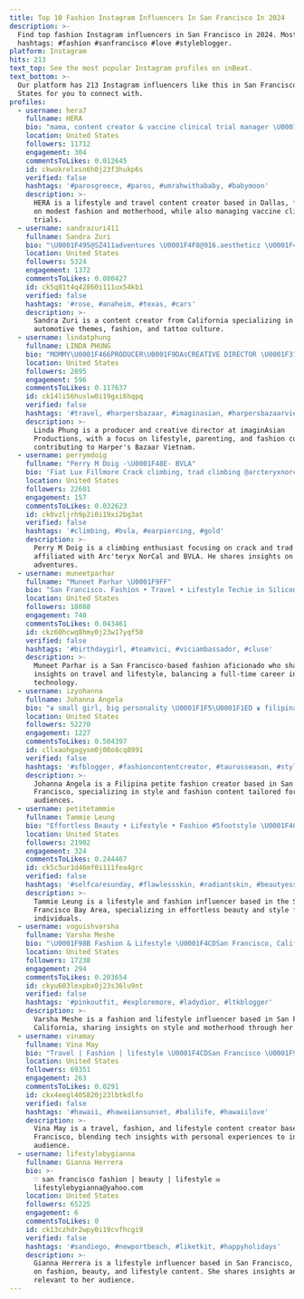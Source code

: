 ```yaml
---
title: Top 10 Fashion Instagram Influencers In San Francisco In 2024
description: >-
  Find top fashion Instagram influencers in San Francisco in 2024. Most popular
  hashtags: #fashion #sanfrancisco #love #styleblogger.
platform: Instagram
hits: 213
text_top: See the most popular Instagram profiles on inBeat.
text_bottom: >-
  Our platform has 213 Instagram influencers like this in San Francisco, United
  States for you to connect with.
profiles:
  - username: hera7
    fullname: HERA
    bio: "mama, content creator & vaccine clinical trial manager \U0001FAF6\U0001F3FB | lifestyle • travel • modest fashion • motherhood | san francisco girl now in dallas"
    location: United States
    followers: 11712
    engagement: 304
    commentsToLikes: 0.012645
    id: ckwokrelxsn6h0j23f3hukp6s
    verified: false
    hashtags: '#parosgreece, #paros, #umrahwithababy, #babymoon'
    description: >-
      HERA is a lifestyle and travel content creator based in Dallas, focusing
      on modest fashion and motherhood, while also managing vaccine clinical
      trials.
  - username: sandrazuri411
    fullname: Sandra Zuri
    bio: "\U0001F495@SZ411adventures \U0001F4F8@916.aestheticz \U0001F451@GoddessZuri411 \U0001F30E 916, CALIFORNIA ART▪︎CARS▪︎FASHION▪︎INK"
    location: United States
    followers: 5324
    engagement: 1372
    commentsToLikes: 0.080427
    id: ck5q81t4q42860i111ux54kb1
    verified: false
    hashtags: '#rose, #anaheim, #texas, #cars'
    description: >-
      Sandra Zuri is a content creator from California specializing in art,
      automotive themes, fashion, and tattoo culture.
  - username: lindatphung
    fullname: LINDA PHUNG
    bio: "MOMMY\U0001F466PRODUCER\U0001F9DA‍♀️CREATIVE DIRECTOR \U0001F31F imaginAsian Productions [iA] \U0001F3AC\U0001F3BC \U0001F31F Harper's Bazaar Vietnam \U0001F48C LINN@IMAGINASIAN.NET"
    location: United States
    followers: 2895
    engagement: 596
    commentsToLikes: 0.117637
    id: ck14li56huslw0i19gxi6hqpq
    verified: false
    hashtags: '#travel, #harpersbazaar, #imaginasian, #harpersbazaarvietnam'
    description: >-
      Linda Phung is a producer and creative director at imaginAsian
      Productions, with a focus on lifestyle, parenting, and fashion content,
      contributing to Harper's Bazaar Vietnam.
  - username: perrymdoig
    fullname: "Perry M Doig -\U0001F48E- BVLA"
    bio: 'Fiat Lux Fillmore Crack climbing, trad climbing @arcteryxnorcal APP Member'
    location: United States
    followers: 22601
    engagement: 157
    commentsToLikes: 0.032623
    id: ck0vzljrh9p2i0i19xi2bg3at
    verified: false
    hashtags: '#climbing, #bvla, #earpiercing, #gold'
    description: >-
      Perry M Doig is a climbing enthusiast focusing on crack and trad climbing,
      affiliated with Arc'teryx NorCal and BVLA. He shares insights on outdoor
      adventures.
  - username: muneetparhar
    fullname: "Muneet Parhar \U0001F9FF"
    bio: "San Francisco. Fashion • Travel • Lifestyle Techie in Silicon Valley \U0001F34E full time, fashion aficionado part time."
    location: United States
    followers: 18088
    engagement: 740
    commentsToLikes: 0.043461
    id: ckz60hcwq8hmy0j23w17yqf50
    verified: false
    hashtags: '#birthdaygirl, #teamvici, #viciambassador, #cluse'
    description: >-
      Muneet Parhar is a San Francisco-based fashion aficionado who shares
      insights on travel and lifestyle, balancing a full-time career in
      technology.
  - username: izyohanna
    fullname: Johanna Angela
    bio: "♛ small girl, big personality \U0001F1F5\U0001F1ED ♛ filipina petite fashion creator in san francisco ✉️ workwithme@izyohanna.com"
    location: United States
    followers: 52270
    engagement: 1227
    commentsToLikes: 0.504397
    id: cllxaohgagysm0j08o8cq8991
    verified: false
    hashtags: '#sfblogger, #fashioncontentcreator, #taurusseason, #styleblogger'
    description: >-
      Johanna Angela is a Filipina petite fashion creator based in San
      Francisco, specializing in style and fashion content tailored for diverse
      audiences.
  - username: petitetammie
    fullname: Tammie Leung
    bio: "Effortless Beauty • Lifestyle • Fashion #5footstyle \U0001F4CDSan Francisco Bay Area + \U0001F1ED\U0001F1F0\U0001F1E8\U0001F1E6\U0001F1F9\U0001F1FC \U0001F436 @poodlekiwi420sf PR: Doublezeroshort@gmail.com"
    location: United States
    followers: 21902
    engagement: 324
    commentsToLikes: 0.244467
    id: ck5c5ur1d46mf0i111fea4grc
    verified: false
    hashtags: '#selfcaresunday, #flawlessskin, #radiantskin, #beautyessentials'
    description: >-
      Tammie Leung is a lifestyle and fashion influencer based in the San
      Francisco Bay Area, specializing in effortless beauty and style for petite
      individuals.
  - username: voguishvarsha
    fullname: Varsha Meshe
    bio: "\U0001F98B Fashion & Lifestyle \U0001F4CDSan Francisco, California \U0001F1FA\U0001F1F8\U0001F1EE\U0001F1F3 Mommy of two ✨ Collaboration \U0001F4E7mevarsha12@gmail.com Shop my feed\U0001F447"
    location: United States
    followers: 17238
    engagement: 294
    commentsToLikes: 0.203654
    id: ckyu603lexpbx0j23s36lu9nt
    verified: false
    hashtags: '#pinkoutfit, #exploremore, #ladydior, #ltkblogger'
    description: >-
      Varsha Meshe is a fashion and lifestyle influencer based in San Francisco,
      California, sharing insights on style and motherhood through her content.
  - username: vinamay
    fullname: Vina May
    bio: "Travel | Fashion | lifestyle \U0001F4CDSan Francisco \U0001F913 Techie \U0001F48C ItsVinaMay@gmail.com \U0001F48D stemull17 is mine"
    location: United States
    followers: 69351
    engagement: 263
    commentsToLikes: 0.0291
    id: ckx4eegl405820j23lbtkdlfo
    verified: false
    hashtags: '#hawaii, #hawaiiansunset, #balilife, #hawaiilove'
    description: >-
      Vina May is a travel, fashion, and lifestyle content creator based in San
      Francisco, blending tech insights with personal experiences to inspire her
      audience.
  - username: lifestylebygianna
    fullname: Gianna Herrera
    bio: >-
      ♡ san francisco fashion | beauty | lifestyle ✉️
      lifestylebygianna@yahoo.com
    location: United States
    followers: 65225
    engagement: 6
    commentsToLikes: 0
    id: ck13czhdr2wpy0i19cvfhcgi9
    verified: false
    hashtags: '#sandiego, #newportbeach, #liketkit, #happyholidays'
    description: >-
      Gianna Herrera is a lifestyle influencer based in San Francisco, focusing
      on fashion, beauty, and lifestyle content. She shares insights and trends
      relevant to her audience.
---
```


